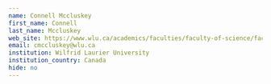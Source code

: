 ```yaml
---
name: Connell Mccluskey
first_name: Connell
last_name: Mccluskey
web_site: https://www.wlu.ca/academics/faculties/faculty-of-science/faculty-profiles/connell-mccluskey/index.html
email: cmccluskey@wlu.ca
institution: Wilfrid Laurier University
institution_country: Canada
hide: no
---
```


